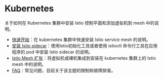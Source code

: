 # Kubernetes

关于如何在 Kubernetes 集群中安装 Istio 控制平面和添加虚拟机到 mesh 中的说明。

- [快速开始](quick-start.md)：在 kubernetes 集群中快速安装 Istio service mesh 的说明。
- [安装 Istio sidecar](sidecar-injection.md)：使用Istio初始化工具或者使用 istioctl 命令行工具在应用程序的 pod 中安装 Istio sidecar 的说明。
- [Istio Mesh 扩张](mesh-expansion.md)：将虚拟机或裸机集成到安装在 kubernetes 集群上的 Istio mesh 中的说明。
- [FAQ](faq.md)：常见问题，目前关于该主题的限制和故障排查。

